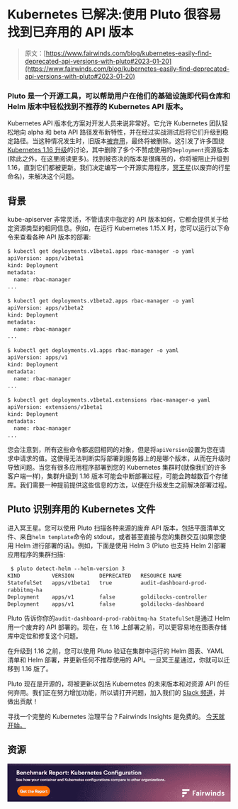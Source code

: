 # Kubernetes 已解决:使用 Pluto 很容易找到已弃用的 API 版本

> 原文：[https://www.fairwinds.com/blog/kubernetes-easily-find-deprecated-api-versions-with-pluto#2023-01-20](https://www.fairwinds.com/blog/kubernetes-easily-find-deprecated-api-versions-with-pluto#2023-01-20)

 ### Pluto 是一个开源工具，可以帮助用户在他们的基础设施即代码仓库和 Helm 版本中轻松找到不推荐的 Kubernetes API 版本。

Kubernetes API 版本化方案对开发人员来说非常好。它允许 Kubernetes 团队轻松地向 alpha 和 beta API 路径发布新特性，并在经过实战测试后将它们升级到稳定路径。当这种情况发生时，旧版本[被弃用](https://kubernetes.io/docs/reference/using-api/deprecation-policy/#deprecating-parts-of-the-api)，最终将被删除。这引发了许多围绕 [Kubernetes 1.16 升级](/blog/kubernetes-1.18.0-is-out-now-what)的讨论，其中删除了多个不赞成使用的`Deployment`资源版本(除此之外，在这里阅读更多)。找到被否决的版本是很痛苦的，你将被阻止升级到 1.16，直到它们都被更新。我们决定编写一个开源实用程序，[冥王星](https://github.com/FairwindsOps/pluto)(以废弃的行星命名)，来解决这个问题。

## **背景**

kube-apiserver 非常灵活，不管请求中指定的 API 版本如何，它都会提供关于给定资源类型的相同信息。例如，在运行 Kubernetes 1.15.X 时，您可以运行以下命令来查看各种 API 版本的部署:

```
$ kubectl get deployments.v1beta1.apps rbac-manager -o yaml
apiVersion: apps/v1beta1
kind: Deployment
metadata:
  name: rbac-manager
...

$ kubectl get deployments.v1beta2.apps rbac-manager -o yaml
apiVersion: apps/v1beta2
kind: Deployment
metadata:
  name: rbac-manager
...

$ kubectl get deployments.v1.apps rbac-manager -o yaml
apiVersion: apps/v1
kind: Deployment
metadata:
  name: rbac-manager
...

$ kubectl get deployments.v1beta1.extensions rbac-manager-o yaml
apiVersion: extensions/v1beta1
kind: Deployment
metadata:
  name: rbac-manager
... 
```

您会注意到，所有这些命令都返回相同的对象，但是将`apiVersion`设置为您在请求中请求的值。这使得无法判断实际部署到服务器上的是哪个版本，从而在升级时导致问题。当您有很多应用程序部署到您的 Kubernetes 集群时(就像我们的许多客户端一样)，集群升级到 1.16 版本可能会中断部署过程，可能会跨越数百个存储库。我们需要一种提前提供这些信息的方法，以便在升级发生之前解决部署过程。

## **Pluto 识别弃用的 Kubernetes 文件**

进入冥王星。您可以使用 Pluto 扫描各种来源的废弃 API 版本，包括平面清单文件、来自`helm template`命令的 stdout，或者甚至直接与您的集群交互(如果您使用 Helm 进行部署的话)。例如，下面是使用 Helm 3 (Pluto 也支持 Helm 2)部署应用程序的集群扫描:

```
 $ pluto detect-helm --helm-version 3
KIND          VERSION        DEPRECATED   RESOURCE NAME
StatefulSet   apps/v1beta1   true         audit-dashboard-prod-rabbitmq-ha
Deployment    apps/v1        false        goldilocks-controller
Deployment    apps/v1        false        goldilocks-dashboard 
```

Pluto 告诉你你的`audit-dashboard-prod-rabbitmq-ha StatefulSet`是通过 Helm 用一个废弃的 API 部署的。现在，在 1.16 上部署之前，可以更容易地在图表存储库中定位和修复这个问题。

在升级到 1.16 之前，您可以使用 Pluto 验证在集群中运行的 Helm 图表、YAML 清单和 Helm 部署，并更新任何不推荐使用的 API。一旦冥王星通过，你就可以迁移到 1.16 版了。

Pluto 现在是开源的，将被更新以包括 Kubernetes 的未来版本和对资源 API 的任何弃用。我们正在努力增加功能，所以请打开问题，加入我们的 [Slack 频道](https://fairwindscommunity.slack.com/messages/pluto)，并做出贡献！

寻找一个完整的 Kubernetes 治理平台？Fairwinds Insights 是免费的。 [今天就开始。](https://www.fairwinds.com/coming-soon)

## 资源

[![Just Posted: Kubernetes Benchmark Report 2023](img/ac3f87548e14243ac3414b06e023028d.png)](https://cta-redirect.hubspot.com/cta/redirect/2184645/df6709b9-c7f5-4c1a-8bf4-315f56b16325)